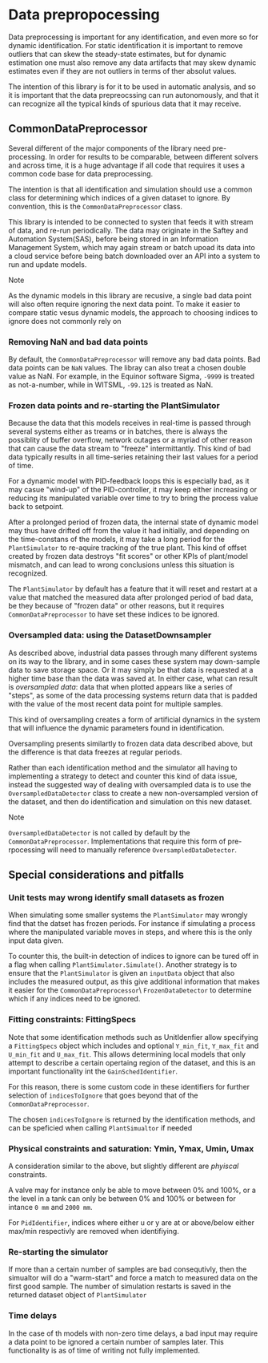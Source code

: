 # Data prepropocessing

Data preprocessing is important for any identification, and even more so for dynamic identification.
For static identification it is important to remove outliers that can skew the steady-state estimates, but for dynamic estimation one must 
also remove any data artifacts that may skew dynamic estimates even if they are not outliers in terms of ther absolut values.

The intention of this library is for it to be used in automatic analysis, and so it is important that the data prepreocssing can run autonomously, and that it can 
recognize all the typical kinds of spurious data that it may receive. 


## CommonDataPreprocessor

Several different of the major components of the library need pre-processing. 
In order for results to be comparable, between different solvers and across time, it is a huge advantage if all code that requires
it uses a common code base for data preprocessing. 

The intention is that all identification and simulation should use a common class for determining which indices of a given dataset to ignore. 
By convention, this is the ``CommonDataPreprocessor`` class.

This library is intended to be connected to systen that feeds it with stream of data, and re-run periodically. 
The data may originate in the Saftey and Automation System(SAS), before being stored in an Information Management System, 
which may again stream or batch upoad its data into a cloud service before being batch downloaded over an API into a system to 
run and update models. 

> [!Note]
> As the dynamic models in this library are recusive, a single bad data point will also often require ignoring the next data point.
> To make it easier to compare static vesus dynamic models, the approach to choosing indices to ignore does not commonly rely on 

### Removing NaN and bad data points
By default, the  ``CommonDataPreprocessor`` will remove any bad data points. Bad data points can be ``NaN`` values.
The libray can also treat a chosen double value as NaN. For example, in the Equinor software Sigma, ``-9999`` is treated 
as not-a-number, while in WITSML, ``-99.125`` is treated as NaN.

### Frozen data points and re-starting the PlantSimulator

Because the data that this models receives in real-time is passed through several systems either as treams or in batches, there is 
always the possiblity of buffer overflow, network outages or a myriad of other reason that can cause the data stream to "freeze"
intermittantly. This kind of bad data typically results in all time-series retaining their last values for a period of time. 

For a dynamic model with PID-feedback loops this is especially bad, as it may casue "wind-up" of the PID-controller, it may keep either increasing
or reducing its manipulated variable over time to try to bring the process value back to setpoint. 

After a prolonged period of frozen data, the internal state of dynamic model may thus have drifted off from the value it had initially, and
depending on the time-constans of the models, it may take a long period for the ``PlantSimulator`` to re-aquire tracking of the true plant.
This kind of offset created by frozen data destroys "fit scores" or other KPIs of plant/model mismatch, and can lead to wrong conclusions unless
this situation is recognized.

The ``PlantSimulator`` by default has a feature that it will reset and restart at a value that matched the measured data after prolonged
period of bad data, be they because of "frozen data" or other reasons, but it requires ``CommonDataPreprocessor`` to have set these indices
to be ignored. 


### Oversampled data: using the  DatasetDownsampler

As described above, industrial data passes through many different systems on its way to the library, and in some cases these system
may down-sample data to save storage space. Or it may simply be that data is requested at a higher time base than the data was saved at.
In either case, what can result is *oversampled data*: data that when plotted appears like a series of "steps", as some of the data processing
systems return data that is padded with the value of the most recent data point for multiple samples.

This kind of oversampling creates a form of artificial dynamics in the system that will influence the dynamic parameters found in 
identification. 

Oversampling presents similartly to frozen data data described above, but the difference is that data freezes at regular periods. 

Rather than each identification method and the simulator all having to implementing a strategy to detect and counter this kind 
of data issue, instead the suggested way of dealing with oversampled data is to use the 
``OversampledDataDetector`` class to create a new non-oversampled version of the dataset, and then do identification and simulation on this
new dataset.

> [!Note]
> ``OversampledDataDetector`` is not called by default by the ``CommonDataPreprocessor``. Implementations that require this form of
> pre-rpocessing will need to manually reference ``OversampledDataDetector``. 


## Special considerations and pitfalls

### Unit tests may wrong identify small datasets as frozen

When simulating some smaller systems the ``PlantSimulator`` may wrongly find that the datset has frozen periods. 
For instance if simulating a process where the manipulated variable moves in steps, and where this is the only input data given. 

To counter this, the built-in detection of indices to ignore can be tured off in a flag when calling ``PlantSimulator.Simulate()``.
Another strategy is to ensure that the ``PlantSimulator`` is given an ``inputData`` object that also includes the measured output,
as this give additional information that makes it easier for the ``CommonDataPreprocessor``\ ``FrozenDataDetector`` to determine which 
if any indices need to be ignored.

### Fitting constraints: FittingSpecs 

Note that some identification methods such as UnitIdenfier allow specifying a ``FittingSpecs`` object which includes and optional 
``Y_min_fit``, ``Y_max_fit`` and `` U_min_fit`` and ``U_max_fit``. This allows determining local models that only attempt to describe
a certain opertaing region of the dataset, and this is an important functionality int the ``GainSchedIdentifier``.

For this reason, there is some custom code in these identifiers for further selection of ``indicesToIgnore`` that goes beyond that 
of the ``CommonDataPreprocessor``.

The chosen ``indicesToIgnore`` is returned by the identification methods, and can be speficied when calling ``PlantSimualtor`` if needed

### Physical constraints and saturation:  Ymin, Ymax, Umin, Umax

A consideration similar to the above, but slightly different are *phyiscal* constraints.

A valve may for instance only be able to move between 0% and 100%, or a the level in a tank can only be between 0% and 100% or between 
for intance ``0 mm`` and ``2000 mm``.

For ``PidIdentifier``, indices where either u or y are at or above/below either max/min respectivly are removed when identifiying.


### Re-starting the simulator

If more than a certain number of samples are bad consequtivly, then the simualtor will do a "warm-start" and force a match to measured 
data on the first good sample. The number of simulation restarts is saved in the returned dataset object of ``PlantSimulator``









### Time delays

In the case of th models with non-zero time delays, a bad input may require a data point to be ignored a certain number of samples
later. This functionality is as of time of writing not fully implemented. 




